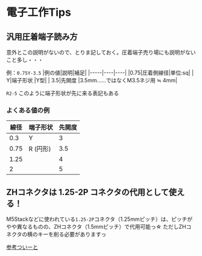 # 電子工作Tips
## 汎用圧着端子読み方
意外とこの説明がないので、とりま記しておく。圧着端子売り場にも説明がないこと多し・・・

例：`0.75Y-3.5`
|例の値|説明|補足|
|-----|----|----|
|0.75|圧着側線径|単位:sq|
|   Y|端子形状  |Y型|
| 3.5|先開度    |3.5mm……ではなくM3.5ネジ用 ≒ 4mm|

`R2-5` このように端子形状が先に来る表記もある

### よくある値の例
|線径|端子形状|先開度|
|---|--------|-----|
|0.3|Y|3|
|0.75|R (円形)|3.5|
|1.25||4|
|2||5|


## ZHコネクタは 1.25-2P コネクタの代用として使える！
M5Stackなどに使われている`1.25-2P`コネクタ（1.25mmピッチ）は、ピッチがやや異なるものの、ZHコネクタ（1.5mmピッチ）で代用可能っ☆ ただしZHコネクタの横のキーを削る必要がありますっ

[参考ついーと](https://x.com/YuriLaboratory/status/1893640607912050741)
